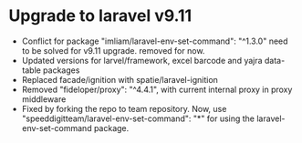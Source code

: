 # Upgrade to laravel v9.11

- Conflict for package "imliam/laravel-env-set-command": "^1.3.0" need to be solved for v9.11 upgrade. removed for now.
- Updated versions for  larvel/framework, excel barcode and yajra data-table packages
- Replaced facade/ignition with spatie/laravel-ignition
- Removed "fideloper/proxy": "^4.4.1", with current internal proxy in proxy middleware
- Fixed by forking the repo to team repository. Now, use "speeddigitteam/laravel-env-set-command": "*" for using the laravel-env-set-command package.
